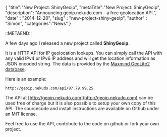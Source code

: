 {
	"title":"New Project: ShinyGeoip",
	"metaTitle":"New Project: ShinyGeoip",
    "description": "Announcing geoip.nekudo.com - a free geolocation API.",
	"date" : "2014-12-20",
	"slug" : "new-project-shiny-geoip",
	"author" : "Simon",	
	"categories":"News"
}

::METAEND::

A few days ago I released a new project called __ShinyGeoip__.

It is a HTTP API for IP geolocation lookups. You can simply call the API with any valid IPv4 or IPv6 IP address
and will get the location information as JSON encoded string. The data is provided by the
[Maxmind GeoLite2 database](http://dev.maxmind.com/geoip/geoip2/geolite2/).
<!--more-->

Here is an example:
```
http://geoip.nekudo.com/api/87.79.99.25
```

The API at [http://geoip.nekudo.com](http://geoip.nekudo.com) can be used free of charge but it is also possible to
setup your own copy of this API. The sourcecode and install instructions are available on Github under an MIT license.

Feel free to use the API, contribute to the code on github or fork your own project.
